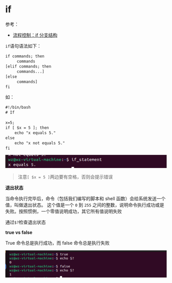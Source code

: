 # if

参考：

+ [流程控制：if 分支结构](http://billie66.github.io/TLCL/book/chap28.html)

`if`语句语法如下：

```shell
if commands; then
     commands
[elif commands; then
     commands...]
[else
     commands]
fi
```

如：

```shell
#!/bin/bash
# If

x=5;
if [ $x = 5 ]; then
	echo "x equals 5."
else 
	echo "x not equals 5."
fi
```

![009](https://github.com/winfredzen/Linux-Learn/blob/main/shell/images/009.png)

> 注意`[ $x = 5 ]`两边要有空格，否则会提示错误



**退出状态**

当命令执行完毕后，命令（包括我们编写的脚本和 shell 函数）会给系统发送一个值，叫做退出状态。 这个值是一个 `0` 到 `255` 之间的整数，说明命令执行成功或是失败。按照惯例，一个零值说明成功，其它所有值说明失败

通过`$?`检查退出状态



**true vs false**

True 命令总是执行成功，而 false 命令总是执行失败

![010](https://github.com/winfredzen/Linux-Learn/blob/main/shell/images/010.png)

























































